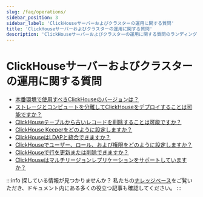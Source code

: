 ```yaml
---
slug: /faq/operations/
sidebar_position: 3
sidebar_label: 'ClickHouseサーバーおよびクラスターの運用に関する質問'
title: 'ClickHouseサーバーおよびクラスターの運用に関する質問'
description: 'ClickHouseサーバーおよびクラスターの運用に関する質問のランディングページ'
---
```



# ClickHouseサーバーおよびクラスターの運用に関する質問

- [本番環境で使用すべきClickHouseのバージョンは？](/faq/operations/production.md)
- [ストレージとコンピュートを分離してClickHouseをデプロイすることは可能ですか？](/faq/operations/separate_storage.md)
- [ClickHouseテーブルから古いレコードを削除することは可能ですか？](/faq/operations/delete-old-data.md)
- [ClickHouse Keeperをどのように設定しますか？](/guides/sre/keeper/index.md)
- [ClickHouseはLDAPと統合できますか？](/guides/sre/user-management/configuring-ldap.md)
- [ClickHouseでユーザー、ロール、および権限をどのように設定しますか？](/guides/sre/user-management/index.md)
- [ClickHouseで行を更新または削除できますか？](/guides/developer/mutations.md)
- [ClickHouseはマルチリージョンレプリケーションをサポートしていますか？](/faq/operations/multi-region-replication.md)

:::info 探している情報が見つかりませんか？
私たちの[ナレッジベース](/knowledgebase/)をご覧いただき、ドキュメント内にある多くの役立つ記事も確認してください。
:::
